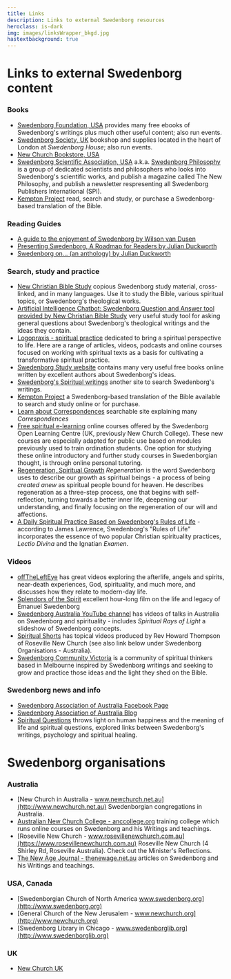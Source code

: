 ```yaml
---
title: Links
description: Links to external Swedenborg resources
heroclass: is-dark
img: images/linksWrapper_bkgd.jpg
hastextbackground: true
---
```


# Links to external Swedenborg content

### Books

- [Swedenborg Foundation, USA](http://www.swedenborg.com) provides many free ebooks of Swedenborg's writings plus much other useful content; also run events.
- [Swedenborg Society, UK](http://www.swedenborg.org.uk) bookshop and supplies located in the heart of London at _Swedenborg House_; also run events.
- [New Church Bookstore, USA](https://www.newchurchbooks.com)
- [Swedenborg Scientific Association, USA](http://www.newphilosophyonline.org) a.k.a. [Swedenborg Philosophy](http://www.newphilosophyonline.org) is a group of dedicated scientists and philosophers who looks into Swedenborg's scientific works, and publish a magazine called The New Philosophy, and publish a newsletter respresenting all Swedenborg Publishers International (SPI).
- [Kempton Project](http://www.kemptonproject.org) read, search and study, or purchase a Swedenborg-based translation of the Bible.

### Reading Guides

- [A guide to the enjoyment of Swedenborg by Wilson van Dusen](https://static.swedenborg.com.au/pdf/books/guidetoenjoyingswedenborg.pdf)
- [Presenting Swedenborg, A Roadmap for Readers by Julian Duckworth](https://static.swedenborg.com.au/pdf/books/presentingswedenborg.pdf)
- [Swedenborg on... (an anthology) by Julian Duckworth](https://static.swedenborg.com.au/pdf/books/swedenborganthology.pdf)

### Search, study and practice

- [New Christian Bible Study](https://newchristianbiblestudy.org/advanced-search) copious Swedenborg study material, cross-linked, and in many languages. Use it to study the Bible, various spiritual topics, or Swedenborg's theological works.
- [Artificial Intelligence Chatbot: Swedenborg Question and Answer tool provided by New Christian Bible Study](https://newchristianbiblestudy.org/chatbot) very useful study tool for asking general questions about Swedenborg's theological writings and the ideas they contain.
- [Logopraxis - spiritual practice](https://logopraxis-institute.online) dedicated to bring a spiritual perspective to life. Here are a range of articles, videos, podcasts and online courses focused on working with spiritual texts as a basis for cultivating a transformative spiritual practice.
- [Swedenborg Study website](http://www.swedenborgstudy.com/websites.htm) contains many very useful free books online written by excellent authors about Swedenborg's ideas.
- [Swedenborg's Spiritual writings](http://www.heavenlydoctrines.org/dtSearch.html) another site to search Swedenborg's writings.
- [Kempton Project](http://www.kemptonproject.org) a Swedenborg-based translation of the Bible available to search and study online or for purchase.
- [Learn about Correspondences](http://www.scienceofcorrespondences.com) searchable site explaining many _Correspondences_
- [Free spiritual e-learning](https://www.swedenborg-openlearning.org.uk/free-spiritual-e-learning/) online courses offered by the Swedenborg Open Learning Centre (UK, previously New Church College). These new courses are especially adapted for public use based on modules previously used to train ordination students. One option for studying these online introductory and further study courses in Swedenborgian thought, is through online personal tutoring.
- [Regeneration, Spiritual Growth](http://www.swedenborg.com/emanuel-swedenborg/explore/regeneration) _Regeneration_ is the word Swedenborg uses to describe our growth as spiritual beings - a process of being _created anew_ as spiritual people bound for heaven. He describes regeneration as a three-step process, one that begins with self-reflection, turning towards a better inner life, deepening our understanding, and finally focusing on the regeneration of our will and affections.
- [A Daily Spiritual Practice Based on Swedenborg's Rules of Life](https://swedenborg.com/daily-spiritual-practice-based-swedenborgs-rules-life) - according to James Lawrence, Swedenborg's "Rules of Life" incorporates the essence of two popular Christian spirituality practices, _Lectio Divina_ and the Ignatian _Examen_.

### Videos

- [offTheLeftEye](https://offthelefteye.com) has great videos exploring the afterlife, angels and spirits, near-death experiences, God, spirituality, and much more, and discusses how they relate to modern-day life.
- [Splendors of the Spirit](https://www.youtube.com/watch?v=RdzeFKh9_D4) excellent hour-long film on the life and legacy of Emanuel Swedenborg
- [Swedenborg Australia YouTube channel](https://www.youtube.com/channel/UC_YRMrzGHVbP23SQAXYK8lQ) has videos of talks in Australia on Swedenborg and spirituality - includes _Spiritual Rays of Light_ a slideshow of Swedenborg concepts.
- [Spiritual Shorts](https://www.youtube.com/@spiritualshorts43/videos) has topical videos produced by Rev Howard Thompson of Roseville New Church (see also link below under Swedenborg Organisations - Australia).
- [Swedenborg Community Victoria](https://www.youtube.com/@swedenborgcommunityvictoria) is a community of spiritual thinkers based in Melbourne inspired by Swedenborg writings and seeking to grow and practice those ideas and the light they shed on the Bible.

### Swedenborg news and info

- [Swedenborg Association of Australia Facebook Page](https://www.facebook.com/pages/Swedenborg-Association-of-Australia/104862382911851)
- [Swedenborg Association of Australia Blog](http://swedenborgaustralia.blogspot.com)
- [Spiritual Questions](http://spiritualquestions.org.uk) throws light on human happiness and the meaning of life and spiritual questions, explored links between Swedenborg's writings, psychology and spiritual healing.

# Swedenborg organisations

### Australia

- [New Church in Australia - www.newchurch.net.au](http://www.newchurch.net.au) Swedenborgian congregations in Australia.
- [Australian New Church College - anccollege.org](http://anccollege.org) training college which runs online courses on Swedenborg and his Writings and teachings.
- [Roseville New Church - www.rosevillenewchurch.com.au](https://www.rosevillenewchurch.com.au) Roseville New Church (4 Shirley Rd, Roseville Australia). Check out the Minister's Reflections.
- [The New Age Journal - thenewage.net.au](http://thenewage.net.au) articles on Swedenborg and his Writings and teachings.

### USA, Canada

- [Swedenborgian Church of North America www.swedenborg.org](http://www.swedenborg.org)
- [General Church of the New Jerusalem - www.newchurch.org](http://www.newchurch.org)
- [Swedenborg Library in Chicago - www.swedenborglib.org](http://www.swedenborglib.org)

### UK

- [New Church UK](https://newchurch.org.uk)